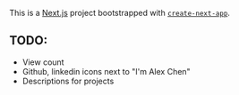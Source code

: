 This is a [Next.js](https://nextjs.org/) project bootstrapped with [`create-next-app`](https://github.com/vercel/next.js/tree/canary/packages/create-next-app).

## TODO:

- View count
- Github, linkedin icons next to "I'm Alex Chen"
- Descriptions for projects
